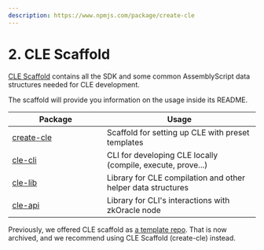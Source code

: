 ```yaml
---
description: https://www.npmjs.com/package/create-cle
---
```


# 2. CLE Scaffold

[CLE Scaffold](https://www.npmjs.com/package/create-cle) contains all the SDK and some common AssemblyScript data structures needed for CLE development.

The scaffold will provide you information on the usage inside its README.

<table><thead><tr><th width="177">Package</th><th>Usage</th></tr></thead><tbody><tr><td><a href="https://www.npmjs.com/package/create-cle">create-cle</a></td><td>Scaffold for setting up CLE with preset templates</td></tr><tr><td><a href="https://www.npmjs.com/package/@ora-io/cle-cli">cle-cli</a></td><td>CLI for developing CLE locally (compile, execute, prove...)</td></tr><tr><td><a href="https://www.npmjs.com/package/@ora-io/cle-lib">cle-lib</a></td><td>Library for CLE compilation and other helper data structures</td></tr><tr><td><a href="https://www.npmjs.com/package/@ora-io/cle-api">cle-api</a></td><td>Library for CLI's interactions with zkOracle node</td></tr></tbody></table>

Previously, we offered CLE scaffold as [a template repo](https://github.com/ora-io/zkgraph/tree/b9fe1a6c2efd7e6a5793c47799da8745c1c748c4). That is now archived, and we recommend using CLE Scaffold (create-cle) instead.
